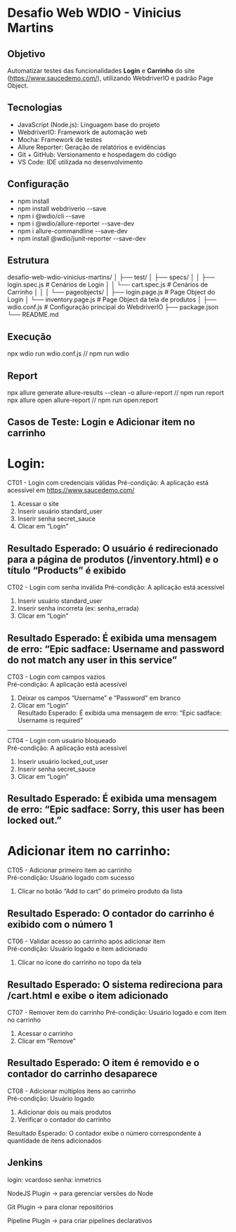 # Desafio Web WDIO - Vinicius Martins

## Objetivo
Automatizar testes das funcionalidades **Login** e **Carrinho** do site (https://www.saucedemo.com/), utilizando WebdriverIO e padrão Page Object.

## Tecnologias
- JavaScript (Node.js):	Linguagem base do projeto
- WebdriverIO:	Framework de automação web
- Mocha:	Framework de testes
- Allure Reporter:	Geração de relatórios e evidências
- Git + GitHub:	Versionamento e hospedagem do código
- VS Code:	IDE utilizada no desenvolvimento

## Configuração

 - npm install
 - npm install webdriverio --save
 - npm i @wdio/cli --save
 - npm i @wdio/allure-reporter --save-dev
 - npm i allure-commandline --save-dev
 - npm install @wdio/junit-reporter --save-dev

## Estrutura


desafio-web-wdio-vinicius-martins/
│
├── test/
│   ├── specs/
│   │   ├── login.spec.js       # Cenários de Login
│   │   └── cart.spec.js        # Cenários de Carrinho
│   │
│   └── pageobjects/
│       ├── login.page.js       # Page Object do Login
│       └── inventory.page.js   # Page Object da tela de produtos
│
├── wdio.conf.js                # Configuração principal do WebdriverIO
├── package.json
└── README.md

## Execução

npx wdio run wdio.conf.js // npm run wdio

## Report

npx allure generate allure-results --clean -o allure-report // npm run report
npx allure open allure-report // npm run open:report

## Casos de Teste: Login e Adicionar item no carrinho

# Login:

CT01 - Login com credenciais válidas
Pré-condição: A aplicação está acessível em https://www.saucedemo.com/

1. Acessar o site
2. Inserir usuário standard_user
3. Inserir senha secret_sauce
4. Clicar em “Login”	

Resultado Esperado: O usuário é redirecionado para a página de produtos (/inventory.html) e o título “Products” é exibido
---------------------------------------------------------------------------------------------------------------------------------------
CT02 - Login com senha inválida	
Pré-condição: A aplicação está acessível	

1. Inserir usuário standard_user
2. Inserir senha incorreta (ex: senha_errada)
3. Clicar em “Login”	

Resultado Esperado: É exibida uma mensagem de erro: “Epic sadface: Username and password do not match any user in this service”
---------------------------------------------------------------------------------------------------------------------------------------
CT03 - Login com campos vazios	
Pré-condição: A aplicação está acessível	
1. Deixar os campos “Username” e “Password” em branco
2. Clicar em “Login”	
Resultado Esperado: É exibida uma mensagem de erro: “Epic sadface: Username is required”
---------------------------------------------------------------------------------------------------------------------------------------
CT04 - Login com usuário bloqueado	
Pré-condição: A aplicação está acessível	

1. Inserir usuário locked_out_user
2. Inserir senha secret_sauce
3. Clicar em “Login”	

Resultado Esperado: É exibida uma mensagem de erro: “Epic sadface: Sorry, this user has been locked out.”
---------------------------------------------------------------------------------------------------------------------------------------

# Adicionar item no carrinho:

CT05 - Adicionar primeiro item ao carrinho	
Pré-condição: Usuário logado com sucesso	

1. Clicar no botão “Add to cart” do primeiro produto da lista	

Resultado Esperado: O contador do carrinho é exibido com o número 1
---------------------------------------------------------------------------------------------------------------------------------------
CT06 - Validar acesso ao carrinho após adicionar item	
Pré-condição: Usuário logado e item adicionado	

1. Clicar no ícone do carrinho no topo da tela	

Resultado Esperado: O sistema redireciona para /cart.html e exibe o item adicionado
---------------------------------------------------------------------------------------------------------------------------------------
CT07 - Remover item do carrinho	
Pré-condição: Usuário logado e com item no carrinho	

1. Acessar o carrinho
2. Clicar em “Remove”	

Resultado Esperado: O item é removido e o contador do carrinho desaparece
---------------------------------------------------------------------------------------------------------------------------------------
CT08 - Adicionar múltiplos itens ao carrinho	
Pré-condição: Usuário logado	

1. Adicionar dois ou mais produtos
2. Verificar o contador do carrinho	

Resultado Esperado: O contador exibe o número correspondente à quantidade de itens adicionados

## Jenkins

login: vcardoso
senha: inmetrics

NodeJS Plugin → para gerenciar versões do Node

Git Plugin → para clonar repositórios

Pipeline Plugin → para criar pipelines declarativos